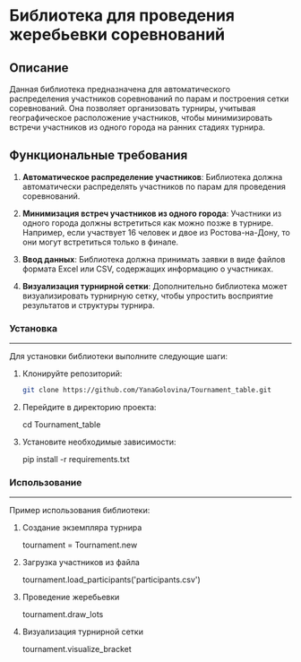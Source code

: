 # Библиотека для проведения жеребьевки соревнований

## Описание

Данная библиотека предназначена для автоматического распределения участников соревнований по парам и построения сетки соревнований. Она позволяет организовать турниры, учитывая географическое расположение участников, чтобы минимизировать встречи участников из одного города на ранних стадиях турнира.

## Функциональные требования

1. **Автоматическое распределение участников**: Библиотека должна автоматически распределять участников по парам для проведения соревнований.
   
2. **Минимизация встреч участников из одного города**: Участники из одного города должны встретиться как можно позже в турнире. Например, если участвует 16 человек и двое из Ростова-на-Дону, то они могут встретиться только в финале.

3. **Ввод данных**: Библиотека должна принимать заявки в виде файлов формата Excel или CSV, содержащих информацию о участниках.

4. **Визуализация турнирной сетки**: Дополнительно библиотека может визуализировать турнирную сетку, чтобы упростить восприятие результатов и структуры турнира.

### Установка
___

Для установки библиотеки выполните следующие шаги:

1. Клонируйте репозиторий:

   ```bash
   git clone https://github.com/YanaGolovina/Tournament_table.git

2. Перейдите в директорию проекта:

    cd Tournament_table

3. Установите необходимые зависимости:

    pip install -r requirements.txt

### Использование
___
Пример использования библиотеки:

1. Создание экземпляра турнира

    tournament = Tournament.new

2. Загрузка участников из файла

    tournament.load_participants('participants.csv')

3. Проведение жеребьевки

    tournament.draw_lots

4. Визуализация турнирной сетки

    tournament.visualize_bracket

